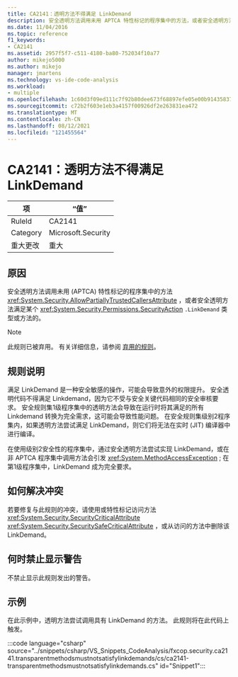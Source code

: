```yaml
---
title: CA2141：透明方法不得满足 LinkDemand
description: 安全透明方法调用未用 APTCA 特性标记的程序集中的方法，或者安全透明方法满足某个类型或方法的 LinkDemand。
ms.date: 11/04/2016
ms.topic: reference
f1_keywords:
- CA2141
ms.assetid: 2957f5f7-c511-4180-ba80-752034f10a77
author: mikejo5000
ms.author: mikejo
manager: jmartens
ms.technology: vs-ide-code-analysis
ms.workload:
- multiple
ms.openlocfilehash: 1c60d3f09ed111c7f92b80dee673f68897efe05e00b91435837f1718c5424540
ms.sourcegitcommit: c72b2f603e1eb3a4157f00926df2e263831ea472
ms.translationtype: MT
ms.contentlocale: zh-CN
ms.lasthandoff: 08/12/2021
ms.locfileid: "121455564"
---
```

# <a name="ca2141transparent-methods-must-not-satisfy-linkdemands"></a>CA2141：透明方法不得满足 LinkDemand

|项|“值”|
|-|-|
|RuleId|CA2141|
|Category|Microsoft.Security|
|重大更改|重大|

## <a name="cause"></a>原因
安全透明方法调用未用 (APTCA) 特性标记的程序集中的方法 <xref:System.Security.AllowPartiallyTrustedCallersAttribute> ，或者安全透明方法满足某个 <xref:System.Security.Permissions.SecurityAction> `.LinkDemand` 类型或方法的。

> [!NOTE]
> 此规则已被弃用。 有关详细信息，请参阅 [弃用的规则](fxcop-unported-deprecated-rules.md)。

## <a name="rule-description"></a>规则说明
满足 LinkDemand 是一种安全敏感的操作，可能会导致意外的权限提升。 安全透明代码不得满足 Linkdemand，因为它不受与安全关键代码相同的安全审核要求。 安全规则集1级程序集中的透明方法会导致在运行时将其满足的所有 Linkdemand 转换为完全需求，这可能会导致性能问题。 在安全规则集级别2程序集内，如果透明方法尝试满足 LinkDemand，则它们将无法在实时 (JIT) 编译器中进行编译。

在使用级别2安全性的程序集中，通过安全透明方法尝试实现 LinkDemand，或在非 APTCA 程序集中调用方法会引发 <xref:System.MethodAccessException> ; 在第1级程序集中，LinkDemand 成为完全要求。

## <a name="how-to-fix-violations"></a>如何解决冲突
若要修复与此规则的冲突，请使用或特性标记访问方法 <xref:System.Security.SecurityCriticalAttribute> <xref:System.Security.SecuritySafeCriticalAttribute> ，或从访问的方法中删除该 LinkDemand。

## <a name="when-to-suppress-warnings"></a>何时禁止显示警告
不禁止显示此规则发出的警告。

## <a name="example"></a>示例
在此示例中，透明方法尝试调用具有 LinkDemand 的方法。 此规则将在此代码上触发。

:::code language="csharp" source="../snippets/csharp/VS_Snippets_CodeAnalysis/fxcop.security.ca2141.transparentmethodsmustnotsatisfylinkdemands/cs/ca2141-transparentmethodsmustnotsatisfylinkdemands.cs" id="Snippet1":::
